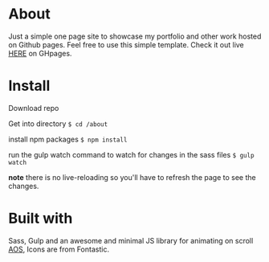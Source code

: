 # About
Just a simple one page site to showcase my portfolio and other work hosted on Github pages.
Feel free to use this simple template. Check it out live [HERE](http://www.mikagurrola.com/) on GHpages. 

# Install
Download repo

Get into directory
`$ cd /about` 

install npm packages
`$ npm install`

run the gulp watch command to watch for changes in the sass files
`$ gulp watch`

__note__ there is no live-reloading so you'll have to refresh the page to see the changes. 

# Built with
Sass, Gulp and an awesome and minimal JS library for animating on scroll [AOS](https://github.com/michalsnik/aos), Icons are from Fontastic.